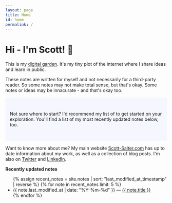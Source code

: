 ```yaml
---
layout: page
title: Home
id: home
permalink: /
---
```


# Hi - I'm Scott! 🌱

This is my [digital garden](https://wiki.scott-salter.com/digital-garden). It's my tiny plot of the internet where I share ideas and learn in public. 

These notes are written for myself and not necessarily for a third-party reader. So some notes may not make total sense, but that's okay. Some notes or ideas may be innacurate - and that's okay too. 

<p style="padding: 3em 1em; background: #f5f7ff; border-radius: 4px;">
  Not sure where to start? I'd recommend my list of <span style="font-weight: bold"></span> to get started on your exploration. You'll find a list of my most recently updated notes below, too.
</p>

Want to know more about me? My main website [Scott-Salter.com](https://scott-salter.com) has up to date information about my work, as well as a collection of blog posts. I'm also on [Twitter](https://twitter.com/scottsltr) and [LinkedIn](https://www.linkedin.com/in/scott-salter/).

<strong>Recently updated notes</strong>

<ul>
  {% assign recent_notes = site.notes | sort: "last_modified_at_timestamp" | reverse %}
  {% for note in recent_notes limit: 5 %}
    <li>
      {{ note.last_modified_at | date: "%Y-%m-%d" }} — <a class="internal-link" href="{{ note.url }}">{{ note.title }}</a>
    </li>
  {% endfor %}
</ul>

<style>
  .wrapper {
    max-width: 46em;
  }
</style>
